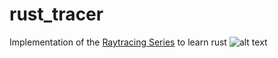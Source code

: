 # rust_tracer

Implementation of the [Raytracing Series](https://raytracing.github.io/) to learn rust
![alt text](https://github.com/Peanutt42/rust_tracer/blob/main/output.png?raw=true)
